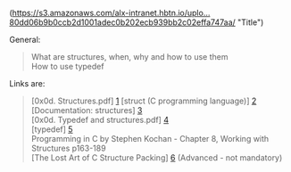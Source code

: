 (https://s3.amazonaws.com/alx-intranet.hbtn.io/uplo…80dd06b9b0ccb2d1001adec0b202ecb939bb2c02effa747aa/ "Title")
      
General:   
> What are structures, when, why and how to use them   
> How to use typedef  
   
Links are:  
> [0x0d. Structures.pdf] [1] 
> [struct (C programming language)] [2]   
> [Documentation: structures] [3]   
> [0x0d. Typedef and structures.pdf] [4]   
> [typedef] [5]   
> Programming in C by Stephen Kochan - Chapter 8, Working with Structures p163-189   
> [The Lost Art of C Structure Packing] [6] \(Advanced - not mandatory\)   

[1]: https://alx-intranet.hbtn.io/rltoken/giS4eNQT2BQ9RLK0PMhgJQ
[2]: https://alx-intranet.hbtn.io/rltoken/MinJEDOHpeZs31qaXU8v1w
[3]: https://alx-intranet.hbtn.io/rltoken/GiGFlaP5uUxeWLwfzdH15w
[4]: https://alx-intranet.hbtn.io/rltoken/TGQ3RopVP7CjUTzF-XDXUw
[5]: https://alx-intranet.hbtn.io/rltoken/aqqM2t7PLG5cyHaKwm5nBg
[6]: https://alx-intranet.hbtn.io/rltoken/emb4ohNT7XKi8Peep5lyeA
